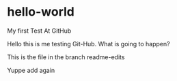 # hello-world
My first Test At GitHub

Hello this is me testing Git-Hub. What is going to happen?

This is the file in the branch readme-edits


Yuppe add
again
